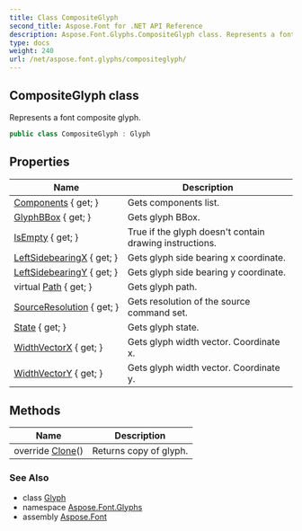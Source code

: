 ```yaml
---
title: Class CompositeGlyph
second_title: Aspose.Font for .NET API Reference
description: Aspose.Font.Glyphs.CompositeGlyph class. Represents a font composite glyph
type: docs
weight: 240
url: /net/aspose.font.glyphs/compositeglyph/
---
```

## CompositeGlyph class

Represents a font composite glyph.

```csharp
public class CompositeGlyph : Glyph
```

## Properties

| Name | Description |
| --- | --- |
| [Components](../../aspose.font.glyphs/compositeglyph/components/) { get; } | Gets components list. |
| [GlyphBBox](../../aspose.font.glyphs/glyph/glyphbbox/) { get; } | Gets glyph BBox. |
| [IsEmpty](../../aspose.font.glyphs/glyph/isempty/) { get; } | True if the glyph doesn't contain drawing instructions. |
| [LeftSidebearingX](../../aspose.font.glyphs/glyph/leftsidebearingx/) { get; } | Gets glyph side bearing x coordinate. |
| [LeftSidebearingY](../../aspose.font.glyphs/glyph/leftsidebearingy/) { get; } | Gets glyph side bearing y coordinate. |
| virtual [Path](../../aspose.font.glyphs/glyph/path/) { get; } | Gets glyph path. |
| [SourceResolution](../../aspose.font.glyphs/glyph/sourceresolution/) { get; } | Gets resolution of the source command set. |
| [State](../../aspose.font.glyphs/glyph/state/) { get; } | Gets glyph state. |
| [WidthVectorX](../../aspose.font.glyphs/glyph/widthvectorx/) { get; } | Gets glyph width vector. Coordinate x. |
| [WidthVectorY](../../aspose.font.glyphs/glyph/widthvectory/) { get; } | Gets glyph width vector. Coordinate y. |

## Methods

| Name | Description |
| --- | --- |
| override [Clone](../../aspose.font.glyphs/compositeglyph/clone/)() | Returns copy of glyph. |

### See Also

* class [Glyph](../glyph/)
* namespace [Aspose.Font.Glyphs](../../aspose.font.glyphs/)
* assembly [Aspose.Font](../../)


